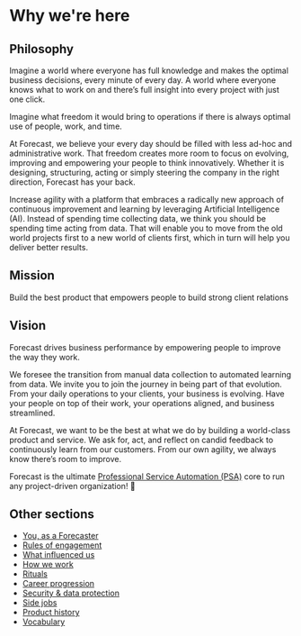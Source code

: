 # Why we're here

## Philosophy

Imagine a world where everyone has full knowledge and makes the optimal business decisions, every minute of every day. A world where everyone knows what to work on and there’s full insight into every project with just one click.  

Imagine what freedom it would bring to operations if there is always optimal use of people, work, and time.

At Forecast, we believe your every day should be filled with less ad-hoc and administrative work. That freedom creates more room to focus on evolving, improving and empowering your people to think innovatively. Whether it is designing, structuring, acting or simply steering the company in the right direction, Forecast has your back.

Increase agility with a platform that embraces a radically new approach of continuous improvement and learning by leveraging Artificial Intelligence (AI). Instead of spending time collecting data, we think you should be spending time acting from data. That will enable you to move from the old world projects first to a new world of clients first, which in turn will help you deliver better results.

## Mission
Build the best product that empowers people to build strong client relations

## Vision
Forecast drives business performance by empowering people to improve the way they work.

We foresee the transition from manual data collection to automated learning from data. We invite you to join the journey in being part of that evolution. From your daily operations to your clients, your business is evolving. Have your people on top of their work, your operations aligned, and business streamlined.

At Forecast, we want to be the best at what we do by building a world-class product and service. We ask for, act, and reflect on candid feedback to continuously learn from our customers. From our own agility, we always know there’s room to improve.

Forecast is the ultimate [Professional Service Automation (PSA)](https://en.wikipedia.org/wiki/Professional_services_automation) core to run any project-driven organization! :rocket:

## Other sections
* [You, as a Forecaster](you-as-a-forecaster.md)
* [Rules of engagement](rules-of-engagement.md)
* [What influenced us](what-influenced-us.md)
* [How we work](how-we-work.md)
* [Rituals](rituals.md)
* [Career progression](career-progression.md)
* [Security & data protection](security-data-protection.md)
* [Side jobs](side-jobs.md)
* [Product history](product-history.md)
* [Vocabulary](vocabulary.md)
